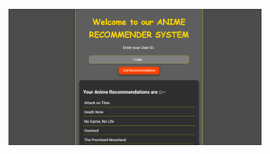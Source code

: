 ![Screenshot](https://github.com/jothsnapraveena/Recommendation-System-MLOPS/blob/master/Screenshot%202025-03-19%20221627.png?raw=true)
